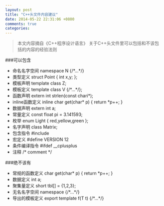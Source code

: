 ```yaml
---
layout: post
title: "C++头文件内容建议"
date: 2014-05-22 22:31:06 +0800
comments: true
categories: 
---
```


>本文内容摘自《C++程序设计语言》
关于C++头文件里可以包括和不该包括的内容的经验法则

###可以包含
+ 命名名字空间          namespace N {/\*...\*/}
+ 类型定义              struct Point { int x,y; };
+ 模板声明              template<class T> class Z;
+ 模板定义              template<class T> class V {/\*...\*/};
+ 函数声明              extern int strlen(const chari\*);
+ inline函数定义        inline char get(char\* p) { return \*p++; }
+ 数据声明              extern int a;
+ 常量定义              const float pi = 3.141593;
+ 枚举                  enum Light { red,yellow,green };
+ 名字声明              class Matrix;
+ 包含指令              #include <iostream>
+ 宏定义                #define VERSION 12
+ 条件编译指令          #ifdef \__cplusplus
+ 注释                  /\* comment \*/

###绝不该有
+ 常规的函数定义        char get(char\* p) { return \*p++; }
+ 数据定义              int a;
+ 聚集量定义            short tbl[] = {1,2,3};
+ 无名名字空间          namespace {/\*...\*/}
+ 导出的模板定义        export template<class T> f(T t) {/\*...\*/}
